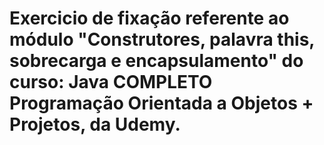 # Exercicio de fixação referente ao módulo "Construtores, palavra this, sobrecarga e encapsulamento" do curso: Java COMPLETO Programação Orientada a Objetos + Projetos, da Udemy.
